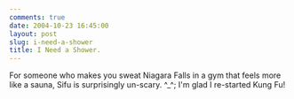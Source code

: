 ```yaml
---
comments: true
date: 2004-10-23 16:45:00
layout: post
slug: i-need-a-shower
title: I Need a Shower.
---
```


For someone who makes you sweat Niagara Falls in a gym that feels more like a sauna, Sifu is surprisingly un-scary. ^_^;  I'm glad I re-started Kung Fu!  


